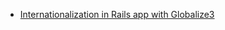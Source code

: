 * [Internationalization in Rails app with Globalize3](http://www.synbioz.com/blog/internationalization_with_globalize)
